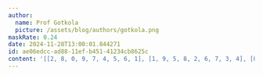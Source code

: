 ```yaml
---
author:
  name: Prof Gotkola
  picture: /assets/blog/authors/gotkola.png
maskRate: 0.24
date: 2024-11-28T13:00:01.844271
id: ae06edcc-ad88-11ef-b451-41234cb8625c
content: '[[2, 8, 0, 9, 7, 4, 5, 6, 1], [1, 9, 5, 8, 2, 6, 7, 3, 4], [0, 0, 0, 3, 0, 5, 0, 0, 2], [7, 5, 0, 4, 9, 2, 8, 1, 3], [3, 1, 0, 6, 8, 7, 0, 9, 0], [9, 4, 8, 1, 0, 0, 2, 7, 0], [0, 3, 7, 2, 6, 0, 1, 4, 8], [8, 0, 9, 5, 4, 0, 3, 2, 7], [4, 2, 0, 7, 3, 8, 6, 5, 9]]'
---
```

